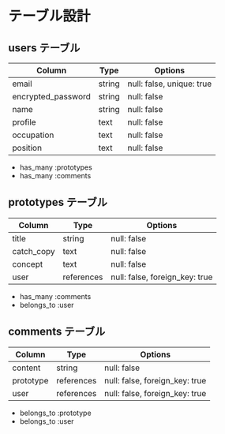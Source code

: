 # テーブル設計

## users テーブル

| Column             | Type   | Options                   |
| ------------------ | ------ | --------------------------| 
| email              | string | null: false, unique: true |
| encrypted_password | string | null: false               |
| name               | string | null: false               |
| profile            | text   | null: false               |
| occupation         | text   | null: false               |
| position           | text   | null: false               |

- has_many :prototypes
- has_many :comments

## prototypes テーブル

| Column     | Type       | Options                        |
| ---------- | ---------- | ------------------------------ |
| title      | string     | null: false                    |
| catch_copy | text       | null: false                    |
| concept    | text       | null: false                    |
| user       | references | null: false, foreign_key: true |

- has_many :comments
- belongs_to :user

## comments テーブル

| Column     | Type       | Options                        |
| ---------- | ---------- | ------------------------------ |
| content    | string     | null: false                    |
| prototype  | references | null: false, foreign_key: true |
| user       | references | null: false, foreign_key: true |

- belongs_to :prototype
- belongs_to :user